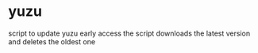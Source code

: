 # yuzu
script to update yuzu early access 
the script downloads the latest version and deletes the oldest one

